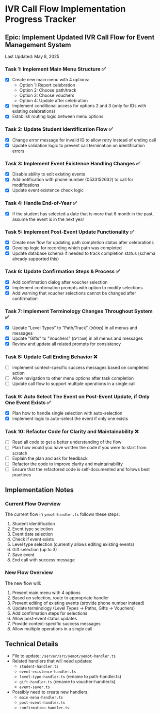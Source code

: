 # IVR Call Flow Implementation Progress Tracker

## Epic: Implement Updated IVR Call Flow for Event Management System

Last Updated: May 8, 2025

### Task 1: Implement Main Menu Structure ✅
- [x] Create new main menu with 4 options:
  - Option 1: Report celebration
  - Option 2: Choose path/track
  - Option 3: Choose vouchers
  - Option 4: Update after celebration
- [x] Implement conditional access for options 2 and 3 (only for IDs with existing celebrations)
- [x] Establish routing logic between menu options

### Task 2: Update Student Identification Flow ✅
- [x] Change error message for invalid ID to allow retry instead of ending call
- [x] Update validation logic to prevent call termination on identification errors

### Task 3: Implement Event Existence Handling Changes ✅
- [x] Disable ability to edit existing events
- [x] Add notification with phone number (0533152632) to call for modifications
- [x] Update event existence check logic

### Task 4: Handle End-of-Year ✅
- [x] If the student has selected a date that is more that 6 month in the past, assume the event is in the next year

### Task 5: Implement Post-Event Update Functionality ✅
- [x] Create new flow for updating path completion status after celebrations
- [x] Develop logic for recording which path was completed
- [x] Update database schema if needed to track completion status (schema already supported this)

### Task 6: Update Confirmation Steps & Process ✅
- [x] Add confirmation dialog after voucher selection
- [x] Implement confirmation prompts with option to modify selections
- [x] Add warning that voucher selections cannot be changed after confirmation

### Task 7: Implement Terminology Changes Throughout System ✅
- [x] Update "Level Types" to "Path/Track" (מסלול) in all menus and messages
- [x] Update "Gifts" to "Vouchers" (שוברים) in all menus and messages
- [x] Review and update all related prompts for consistency

### Task 8: Update Call Ending Behavior ❌
- [ ] Implement context-specific success messages based on completed action
- [ ] Allow navigation to other menu options after task completion
- [ ] Update call flow to support multiple operations in a single call

### Task 9: Auto Select The Event on Post-Event Update, if Only One Event Exists ✅
- [x] Plan how to handle single selection with auto-selection
- [x] Implement logic to auto-select the event if only one exists

### Task 10: Refactor Code for Clarity and Maintainability ❌
- [ ] Read all code to get a better understanding of the flow
- [ ] Plan how would you have written the code if you were to start from scratch
- [ ] Explain the plan and ask for feedback
- [ ] Refactor the code to improve clarity and maintainability
- [ ] Ensure that the refactored code is self-documented and follows best practices

## Implementation Notes

### Current Flow Overview
The current flow in `yemot-handler.ts` follows these steps:
1. Student identification
2. Event type selection
3. Event date selection
4. Check if event exists
5. Level type selection (currently allows editing existing events)
6. Gift selection (up to 3)
7. Save event
8. End call with success message

### New Flow Overview
The new flow will:
1. Present main menu with 4 options
2. Based on selection, route to appropriate handler
3. Prevent editing of existing events (provide phone number instead)
4. Update terminology (Level Types → Paths, Gifts → Vouchers)
5. Add confirmation steps for selections
6. Allow post-event status updates
7. Provide context-specific success messages
8. Allow multiple operations in a single call

## Technical Details
- File to update: `/server/src/yemot/yemot-handler.ts`
- Related handlers that will need updates:
  - `student-handler.ts`
  - `event-existence-handler.ts`
  - `level-type-handler.ts` (rename to path-handler.ts)
  - `gift-handler.ts` (rename to voucher-handler.ts)
  - `event-saver.ts`
- Possibly need to create new handlers:
  - `main-menu-handler.ts`
  - `post-event-handler.ts`
  - `confirmation-handler.ts`